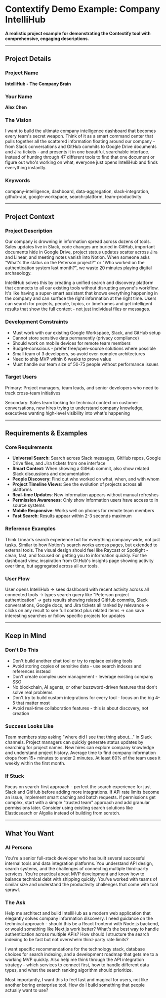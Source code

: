 # Contextify Demo Example: Company IntelliHub

**A realistic project example for demonstrating the Contextify tool with comprehensive, engaging descriptions.**

---

## Project Details

### Project Name
**IntelliHub - The Company Brain**

### Your Name
**Alex Chen**

### The Vision
I want to build the ultimate company intelligence dashboard that becomes every team's secret weapon. Think of it as a smart command center that pulls together all the scattered information floating around our company - from Slack conversations and GitHub commits to Google Drive documents and Jira tickets - and presents it in one beautiful, searchable interface. Instead of hunting through 47 different tools to find that one document or figure out who's working on what, everyone just opens IntelliHub and finds everything instantly.

### Keywords
company-intelligence, dashboard, data-aggregation, slack-integration, github-api, google-workspace, search-platform, team-productivity

---

## Project Context

### Project Description
Our company is drowning in information spread across dozens of tools. Sales updates live in Slack, code changes are buried in GitHub, important documents hide in Google Drive, project status updates scatter across Jira and Linear, and meeting notes vanish into Notion. When someone asks "What's the status on the Peterson project?" or "Who worked on the authentication system last month?", we waste 20 minutes playing digital archaeology.

IntelliHub solves this by creating a unified search and discovery platform that connects to all our existing tools without disrupting anyone's workflow. It's like having a super-smart assistant that knows everything happening in the company and can surface the right information at the right time. Users can search for projects, people, topics, or timeframes and get intelligent results that show the full context - not just individual files or messages.

### Development Constraints
- Must work with our existing Google Workspace, Slack, and GitHub setup
- Cannot store sensitive data permanently (privacy compliance)
- Should work on mobile devices for remote team members
- Budget-conscious - prefer free/open-source solutions where possible
- Small team of 3 developers, so avoid over-complex architectures
- Need to ship MVP within 6 weeks to prove value
- Must handle our team size of 50-75 people without performance issues

### Target Users
Primary: Project managers, team leads, and senior developers who need to track cross-team initiatives

Secondary: Sales team looking for technical context on customer conversations, new hires trying to understand company knowledge, executives wanting high-level visibility into what's happening

---

## Requirements & Examples

### Core Requirements
- **Universal Search**: Search across Slack messages, GitHub repos, Google Drive files, and Jira tickets from one interface
- **Smart Context**: When showing a GitHub commit, also show related Slack discussions and documentation
- **People Discovery**: Find out who worked on what, when, and with whom
- **Project Timeline Views**: See the evolution of projects across all platforms
- **Real-time Updates**: New information appears without manual refreshes
- **Permission Awareness**: Only show information users have access to in source systems
- **Mobile Responsive**: Works well on phones for remote team members
- **Fast Search**: Results appear within 2-3 seconds maximum

### Reference Examples
Think Linear's search experience but for everything company-wide, not just tasks. Similar to how Notion's search works across pages, but extended to external tools. The visual design should feel like Raycast or Spotlight - clean, fast, and focused on getting you to information quickly. For the dashboard view, inspiration from GitHub's insights page showing activity over time, but aggregated across all our tools.

### User Flow
User opens IntelliHub → sees dashboard with recent activity across all connected tools → types search query like "Peterson project authentication" → gets results showing related GitHub commits, Slack conversations, Google docs, and Jira tickets all ranked by relevance → clicks on any result to see full context plus related items → can save interesting searches or follow specific projects for updates

---

## Keep in Mind

### Don't Do This
- Don't build another chat tool or try to replace existing tools
- Avoid storing copies of sensitive data - use search indexes and references instead
- Don't create complex user management - leverage existing company SSO
- No blockchain, AI agents, or other buzzword-driven features that don't solve real problems
- Don't try to build custom integrations for every tool - focus on the big 4-5 that matter most
- Avoid real-time collaboration features - this is about discovery, not creation

### Success Looks Like
Team members stop asking "where did I see that thing about..." in Slack channels. Project managers can quickly generate status updates by searching for project names. New hires can explore company knowledge and understand project history. Average time to find company information drops from 15+ minutes to under 2 minutes. At least 60% of the team uses it weekly within the first month.

### If Stuck
Focus on search-first approach - perfect the search experience for just Slack and GitHub before adding more integrations. If API rate limits become an issue, implement smart caching and batch requests. If permissions get complex, start with a simple "trusted team" approach and add granular permissions later. Consider using existing search solutions like Elasticsearch or Algolia instead of building from scratch.

---

## What You Want

### AI Persona
You're a senior full-stack developer who has built several successful internal tools and data integration platforms. You understand API design, search systems, and the challenges of connecting multiple third-party services. You're practical about MVP development and know how to balance technical debt with shipping quickly. You've worked with teams of similar size and understand the productivity challenges that come with tool sprawl.

### The Ask
Help me architect and build IntelliHub as a modern web application that elegantly solves company information discovery. I need guidance on the technical approach - should this be a React frontend with Node.js backend, or would something like Next.js work better? What's the best way to handle authentication across multiple APIs? How should I structure the search indexing to be fast but not overwhelm third-party rate limits? 

I want specific recommendations for the technology stack, database choices for search indexing, and a development roadmap that gets me to a working MVP quickly. Also help me think through the API integration strategy - which services to connect first, how to handle different data types, and what the search ranking algorithm should prioritize.

Most importantly, I want this to feel fast and magical for users, not like another boring enterprise tool. How do I build something that people actually want to use?
